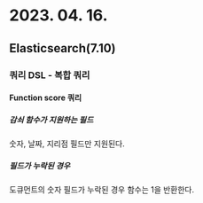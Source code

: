 # 2023. 04. 16.

## Elasticsearch(7.10)

### 쿼리 DSL - 복합 쿼리

#### Function score 쿼리

##### 감쇠 함수가 지원하는 필드

숫자, 날짜, 지리점 필드만 지원된다.

##### 필드가 누락된 경우

도큐먼트의 숫자 필드가 누락된 경우 함수는 1을 반환한다.